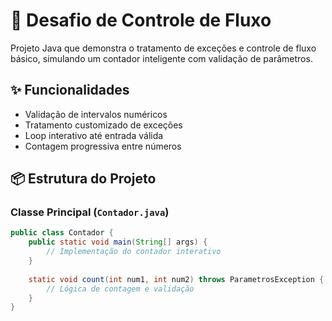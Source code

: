 # 🔢 Desafio de Controle de Fluxo

Projeto Java que demonstra o tratamento de exceções e controle de fluxo básico, simulando um contador inteligente com validação de parâmetros.

## ✨ Funcionalidades

- Validação de intervalos numéricos
- Tratamento customizado de exceções
- Loop interativo até entrada válida
- Contagem progressiva entre números

## 📦 Estrutura do Projeto

### Classe Principal (`Contador.java`)
```java
public class Contador {
    public static void main(String[] args) {
        // Implementação do contador interativo
    }
    
    static void count(int num1, int num2) throws ParametrosException {
        // Lógica de contagem e validação
    }
}
